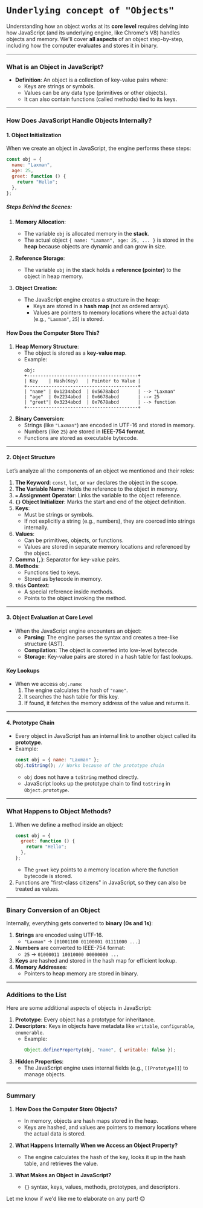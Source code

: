 # `Underlying concept of "Objects"`

Understanding how an object works at its **core level** requires delving into how JavaScript (and its underlying engine, like Chrome's V8) handles objects and memory. We'll cover **all aspects** of an object step-by-step, including how the computer evaluates and stores it in binary.

---

### **What is an Object in JavaScript?**

- **Definition**: An object is a collection of key-value pairs where:
  - Keys are strings or symbols.
  - Values can be any data type (primitives or other objects).
  - It can also contain functions (called methods) tied to its keys.

---

### **How Does JavaScript Handle Objects Internally?**

#### **1. Object Initialization**

When we create an object in JavaScript, the engine performs these steps:

```javascript
const obj = {
  name: "Laxman",
  age: 25,
  greet: function () {
    return "Hello";
  },
};
```

##### **Steps Behind the Scenes**:

1. **Memory Allocation**:

   - The variable `obj` is allocated memory in the **stack**.
   - The actual object `{ name: "Laxman", age: 25, ... }` is stored in the **heap** because objects are dynamic and can grow in size.

2. **Reference Storage**:

   - The variable `obj` in the stack holds a **reference (pointer)** to the object in heap memory.

3. **Object Creation**:
   - The JavaScript engine creates a structure in the heap:
     - Keys are stored in a **hash map** (not as ordered arrays).
     - Values are pointers to memory locations where the actual data (e.g., `"Laxman"`, `25`) is stored.

#### **How Does the Computer Store This?**

1. **Heap Memory Structure**:
   - The object is stored as a **key-value map**.
   - Example:
     ```
     obj:
     +-----------------------------------------+
     | Key    | Hash(Key)   | Pointer to Value |
     +-----------------------------------------+
     | "name" | 0x1234abcd  | 0x5678abcd       | --> "Laxman"
     | "age"  | 0x2234abcd  | 0x6678abcd       | --> 25
     | "greet"| 0x3234abcd  | 0x7678abcd       | --> function
     +-----------------------------------------+
     ```
2. **Binary Conversion**:
   - Strings (like `"Laxman"`) are encoded in UTF-16 and stored in memory.
   - Numbers (like `25`) are stored in **IEEE-754 format**.
   - Functions are stored as executable bytecode.

---

#### **2. Object Structure**

Let’s analyze all the components of an object we mentioned and their roles:

1. **The Keyword**: `const`, `let`, or `var` declares the object in the scope.
2. **The Variable Name**: Holds the reference to the object in memory.
3. **`=` Assignment Operator**: Links the variable to the object reference.
4. **`{}` Object Initializer**: Marks the start and end of the object definition.
5. **Keys**:
   - Must be strings or symbols.
   - If not explicitly a string (e.g., numbers), they are coerced into strings internally.
6. **Values**:
   - Can be primitives, objects, or functions.
   - Values are stored in separate memory locations and referenced by the object.
7. **Comma (`,`)**: Separator for key-value pairs.
8. **Methods**:
   - Functions tied to keys.
   - Stored as bytecode in memory.
9. **`this` Context**:
   - A special reference inside methods.
   - Points to the object invoking the method.

---

#### **3. Object Evaluation at Core Level**

- When the JavaScript engine encounters an object:
  - **Parsing**: The engine parses the syntax and creates a tree-like structure (AST).
  - **Compilation**: The object is converted into low-level bytecode.
  - **Storage**: Key-value pairs are stored in a hash table for fast lookups.

#### **Key Lookups**

- When we access `obj.name`:
  1. The engine calculates the hash of `"name"`.
  2. It searches the hash table for this key.
  3. If found, it fetches the memory address of the value and returns it.

---

#### **4. Prototype Chain**

- Every object in JavaScript has an internal link to another object called its **prototype**.
- Example:
  ```javascript
  const obj = { name: "Laxman" };
  obj.toString(); // Works because of the prototype chain
  ```
  - `obj` does not have a `toString` method directly.
  - JavaScript looks up the prototype chain to find `toString` in `Object.prototype`.

---

### **What Happens to Object Methods?**

1. When we define a method inside an object:
   ```javascript
   const obj = {
     greet: function () {
       return "Hello";
     },
   };
   ```
   - The `greet` key points to a memory location where the function bytecode is stored.
2. Functions are "first-class citizens" in JavaScript, so they can also be treated as values.

---

### **Binary Conversion of an Object**

Internally, everything gets converted to **binary (0s and 1s)**:

1. **Strings** are encoded using UTF-16.
   - `"Laxman"` → `[01001100 01100001 01111000 ...]`
2. **Numbers** are converted to IEEE-754 format:
   - `25` → `01000011 10010000 00000000 ...`
3. **Keys** are hashed and stored in the hash map for efficient lookup.
4. **Memory Addresses**:
   - Pointers to heap memory are stored in binary.

---

### **Additions to the List**

Here are some additional aspects of objects in JavaScript:

1. **Prototype**: Every object has a prototype for inheritance.
2. **Descriptors**: Keys in objects have metadata like `writable`, `configurable`, `enumerable`.
   - Example:
     ```javascript
     Object.defineProperty(obj, "name", { writable: false });
     ```
3. **Hidden Properties**:
   - The JavaScript engine uses internal fields (e.g., `[[Prototype]]`) to manage objects.

---

### **Summary**

1. **How Does the Computer Store Objects?**

   - In memory, objects are hash maps stored in the heap.
   - Keys are hashed, and values are pointers to memory locations where the actual data is stored.

2. **What Happens Internally When we Access an Object Property?**

   - The engine calculates the hash of the key, looks it up in the hash table, and retrieves the value.

3. **What Makes an Object in JavaScript?**
   - `{}` syntax, keys, values, methods, prototypes, and descriptors.

Let me know if we'd like me to elaborate on any part! 😊
